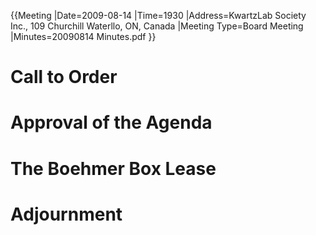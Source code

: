 {{Meeting
|Date=2009-08-14
|Time=1930
|Address=KwartzLab Society Inc., 109 Churchill Waterllo, ON, Canada
|Meeting Type=Board Meeting
|Minutes=20090814 Minutes.pdf
}}
# Call to Order
# Approval of the Agenda
# The Boehmer Box Lease
# Adjournment
